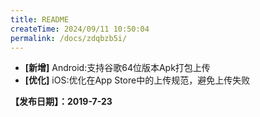 ```yaml
---
title: README
createTime: 2024/09/11 10:50:04
permalink: /docs/zdqbzb5i/
---
```


- **[新增]** Android:支持谷歌64位版本Apk打包上传
- **[优化]** iOS:优化在App Store中的上传规范，避免上传失败

**【发布日期】：2019-7-23**
